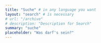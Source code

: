 ```yaml
---
title: "Suche" # in any language you want
layout: "search" # is necessary
# url: "/archive"
# description: "Description for Search"
summary: "suche"
placeholder: "Was darf's sein?"
---
```

